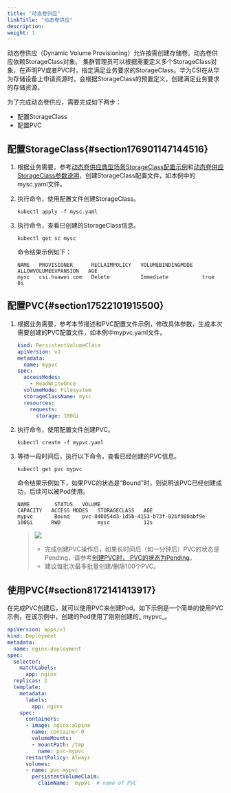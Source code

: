 ```yaml
---
title: "动态卷供应"
linkTitle: "动态卷供应"
description: 
weight: 1
---
```


动态卷供应（Dynamic Volume Provisioning）允许按需创建存储卷。动态卷供应依赖StorageClass对象。 集群管理员可以根据需要定义多个StorageClass对象，在声明PV或者PVC时，指定满足业务要求的StorageClass。华为CSI在从华为存储设备上申请资源时，会根据StorageClass的预置定义，创建满足业务要求的存储资源。

为了完成动态卷供应，需要完成如下两步：

-   配置StorageClass
-   配置PVC

## 配置StorageClass{#section176901147144516}

1.  根据业务需要，参考[动态卷供应典型场景StorageClass配置示例](/v4.5.0/using-huawei-csi/managing-a-pvc/creating-a-pvc/dynamic-volume-provisioning/storageclass-configuration-examples-in-typical-dynamic-volume-provisioning-scenarios)和[动态卷供应StorageClass参数说明](/v4.5.0/using-huawei-csi/managing-a-pvc/creating-a-pvc/dynamic-volume-provisioning/storageclass-parameters-for-dynamic-volume-provisioning)，创建StorageClass配置文件，如本例中的mysc.yaml文件。
2.  执行命令，使用配置文件创建StorageClass。

    ```
    kubectl apply -f mysc.yaml
    ```

3.  执行命令，查看已创建的StorageClass信息。

    ```
    kubectl get sc mysc
    ```

    命令结果示例如下：

    ```
    NAME   PROVISIONER      RECLAIMPOLICY   VOLUMEBINDINGMODE   ALLOWVOLUMEEXPANSION   AGE
    mysc   csi.huawei.com   Delete          Immediate           true                   8s
    ```

## 配置PVC{#section17522101915500}

1.  根据业务需要，参考本节描述和PVC配置文件示例，修改具体参数，生成本次需要创建的PVC配置文件，如本例中mypvc.yaml文件。

    ```yaml
    kind: PersistentVolumeClaim
    apiVersion: v1
    metadata:
      name: mypvc
    spec:
      accessModes:
        - ReadWriteOnce
      volumeMode: Filesystem
      storageClassName: mysc
      resources:
        requests:
          storage: 100Gi
    ```

2.  执行命令，使用配置文件创建PVC。

    ```
    kubectl create -f mypvc.yaml
    ```

3.  等待一段时间后，执行以下命令，查看已经创建的PVC信息。

    ```
    kubectl get pvc mypvc
    ```

    命令结果示例如下，如果PVC的状态是“Bound”时，则说明该PVC已经创建成功，后续可以被Pod使用。

    ```
    NAME        STATUS   VOLUME                                     CAPACITY   ACCESS MODES   STORAGECLASS   AGE
    mypvc       Bound    pvc-840054d3-1d5b-4153-b73f-826f980abf9e   100Gi      RWO            mysc           12s
    ```

    >![](/css-docs/public_sys-resources/zh-cn/icon-notice.gif)  
    >-   完成创建PVC操作后，如果长时间后（如一分钟后）PVC的状态是Pending，请参考[创建PVC时， PVC的状态为Pending](/v4.5.0/troubleshooting/pvc-issues/when-a-pvc-is-created-the-pvc-is-in-the-pending-state)。
    >-   建议每批次最多批量创建/删除100个PVC。

## 使用PVC{#section8172141413917}

在完成PVC创建后，就可以使用PVC来创建Pod。如下示例是一个简单的使用PVC示例，在该示例中，创建的Pod使用了刚刚创建的_ mypvc_。

```yaml
apiVersion: apps/v1
kind: Deployment
metadata:
  name: nginx-deployment
spec:
  selector:
    matchLabels:
      app: nginx
  replicas: 2
  template:
    metadata:
      labels:
        app: nginx
    spec:
      containers: 
      - image: nginx:alpine
        name: container-0 
        volumeMounts: 
        - mountPath: /tmp
          name: pvc-mypvc 
      restartPolicy: Always 
      volumes: 
      - name: pvc-mypvc 
        persistentVolumeClaim: 
          claimName:  mypvc  # name of PVC
```




